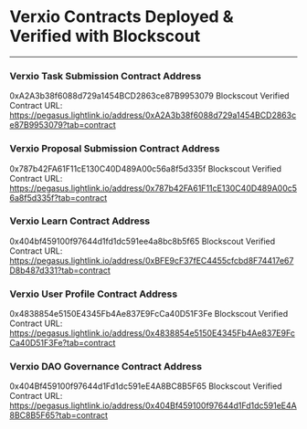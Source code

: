 # Verxio Contracts Deployed & Verified with Blockscout
---
### Verxio Task Submission Contract Address
0xA2A3b38f6088d729a1454BCD2863ce87B9953079
Blockscout Verified Contract URL: https://pegasus.lightlink.io/address/0xA2A3b38f6088d729a1454BCD2863ce87B9953079?tab=contract

### Verxio Proposal Submission Contract Address
0x787b42FA61F11cE130C40D489A00c56a8f5d335f
Blockscout Verified Contract URL: https://pegasus.lightlink.io/address/0x787b42FA61F11cE130C40D489A00c56a8f5d335f?tab=contract

### Verxio Learn Contract Address
0x404bf459100f97644d1fd1dc591ee4a8bc8b5f65
Blockscout Verified Contract URL: https://pegasus.lightlink.io/address/0xBFE9cF37fEC4455cfcbd8F74417e67D8b487d331?tab=contract

### Verxio User Profile Contract Address
0x4838854e5150E4345Fb4Ae837E9FcCa40D51F3Fe
Blockscout Verified Contract URL: https://pegasus.lightlink.io/address/0x4838854e5150E4345Fb4Ae837E9FcCa40D51F3Fe?tab=contract

### Verxio DAO Governance Contract Address
0x404Bf459100f97644d1Fd1dc591eE4A8BC8B5F65
Blockscout Verified Contract URL: https://pegasus.lightlink.io/address/0x404Bf459100f97644d1Fd1dc591eE4A8BC8B5F65?tab=contract
